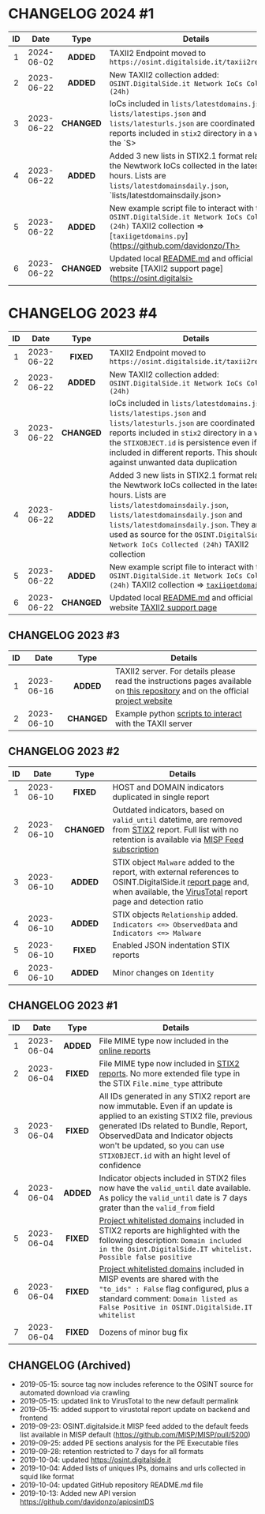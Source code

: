 # CHANGELOG 2024 #1
| ID | Date         | Type      | Details |
|:-:| --------- | :-------: | ------- |
| 1 | 2024-06-02 | **ADDED** | TAXII2 Endpoint moved to `https://osint.digitalside.it/taxii2reports/` |
| 2 | 2023-06-22 | **ADDED** | New TAXII2 collection added: `OSINT.DigitalSide.it Network IoCs Collected (24h)` |
| 3 | 2023-06-22 | **CHANGED** | IoCs included in `lists/latestdomains.json`, `lists/latestips.json` and `lists/latesturls.json` are coordinated with reports included in `stix2` directory in a way the `S>
| 4 | 2023-06-22 | **ADDED** | Added 3 new lists in STIX2.1 format related to the Newtwork IoCs collected in the latest 24 hours. Lists are `lists/latestdomainsdaily.json`, `lists/latestdomainsdaily.json>
| 5 | 2023-06-22 | **ADDED** | New example script file to interact with the `OSINT.DigitalSide.it Network IoCs Collected (24h)` TAXII2 collection => [`taxiigetdomains.py`](https://github.com/davidonzo/Th>
| 6 | 2023-06-22 | **CHANGED** | Updated local [README.md](https://github.com/davidonzo/Threat-Intel/blob/master/tools/TAXII2/README.md) and official website [TAXII2 support page](https://osint.digitalsi>



# CHANGELOG 2023 #4
| ID | Date	    | Type      | Details |
|:-:| --------- | :-------: | ------- |
| 1 | 2023-06-22 | **FIXED** | TAXII2 Endpoint moved to `https://osint.digitalside.it/taxii2reports/` |
| 2 | 2023-06-22 | **ADDED** | New TAXII2 collection added: `OSINT.DigitalSide.it Network IoCs Collected (24h)` | 
| 3 | 2023-06-22 | **CHANGED** | IoCs included in `lists/latestdomains.json`, `lists/latestips.json` and `lists/latesturls.json` are coordinated with reports included in `stix2` directory in a way the `STIXOBJECT.id` is persistence even if included in different reports. This should help against unwanted data duplication |
| 4 | 2023-06-22 | **ADDED** | Added 3 new lists in STIX2.1 format related to the Newtwork IoCs collected in the latest 24 hours. Lists are `lists/latestdomainsdaily.json`, `lists/latestdomainsdaily.json` and `lists/latestdomainsdaily.json`. They are also used as source for the `OSINT.DigitalSide.it Network IoCs Collected (24h)` TAXII2 collection |
| 5 | 2023-06-22 | **ADDED** | New example script file to interact with the `OSINT.DigitalSide.it Network IoCs Collected (24h)` TAXII2 collection => [`taxiigetdomains.py`](https://github.com/davidonzo/Threat-Intel/blob/master/tools/TAXII2/taxiigetdomains.py) |
| 6 | 2023-06-22 | **CHANGED** | Updated local [README.md](https://github.com/davidonzo/Threat-Intel/blob/master/tools/TAXII2/README.md) and official website [TAXII2 support page](https://osint.digitalside.it/taxiiserver.html) |

## CHANGELOG 2023 #3
| ID | Date         | Type      | Details |
|:-:| --------- | :-------: | ------- |
| 1 | 2023-06-16 | **ADDED** | TAXII2 server. For details please read the instructions pages available on [this repository](https://github.com/davidonzo/Threat-Intel/tree/master/tools/TAXII2/README.md) and on the official [project website](https://osint.digitalside.it/taxiiserver.html) |
| 2 | 2023-06-10 | **CHANGED** | Example python [scripts to interact](https://github.com/davidonzo/Threat-Intel/tree/master/tools/TAXII2/) with the TAXII server |


## CHANGELOG 2023 #2
| ID | Date	    | Type      | Details |
|:-:| --------- | :-------: | ------- |
| 1 | 2023-06-10 | **FIXED** | HOST and DOMAIN indicators duplicated in single report |
| 2 | 2023-06-10 | **CHANGED** | Outdated indicators, based on `valid_until` datetime, are removed from [STIX2](https://osint.digitalside.it/Threat-Intel/stix2/) report. Full list with no retention is available via [MISP Feed subscription](https://osint.digitalside.it/Threat-Intel/digitalside-misp-feed/) | 
| 3 | 2023-06-10 | **ADDED** | STIX object `Malware` added to the report, with external references to OSINT.DigitalSide.it [report page](https://osint.digitalside.it/report/) and, when available, the [VirusTotal](https://www.virustotal.com/) report page and detection ratio |
| 4 | 2023-06-10 | **ADDED** | STIX objects `Relationship` added. `Indicators <=> ObservedData` and `Indicators <=> Malware` |
| 5 | 2023-06-10 | **FIXED** | Enabled JSON indentation STIX reports |
| 6 | 2023-06-10 | **ADDED** | Minor changes on `Identity` |

## CHANGELOG 2023 #1
| ID | Date	    | Type      | Details |
|:-:| --------- | :-------: | ------- |
| 1 | 2023-06-04| **ADDED** | File MIME type now included in the [online reports](https://osint.digitalside.it/report/) |
| 2 | 2023-06-04| **FIXED** | File MIME type now included in [STIX2 reports](https://osint.digitalside.it/Threat-Intel/stix2/). No more extended file type in the STIX `File.mime_type` attribute |
| 3 | 2023-06-04| **FIXED** | All IDs generated in any STIX2 report are now immutable. Even if an update is applied to an existing STIX2 file, previous generated IDs related to Bundle, Report, ObservedData and Indicator objects won't be updated, so you can use `STIXOBJECT.id` with an hight level of confidence |
| 4 | 2023-06-04| **ADDED** | Indicator objects included in STIX2 files now have the `valid_until` date available. As policy the `valid_until` date is 7 days grater than the `valid_from` field |
| 5 | 2023-06-04| **FIXED** | [Project whitelisted domains](https://github.com/davidonzo/Threat-Intel-Domain-WL) included in STIX2 reports are highlighted with the following description: `Domain included in the Osint.DigitalSide.IT whitelist. Possible false positive` |
| 6 | 2023-06-04| **FIXED** | [Project whitelisted domains](https://github.com/davidonzo/Threat-Intel-Domain-WL) included in MISP events are shared with the `"to_ids" : False` flag configured, plus a standard comment: `Domain listed as False Positive in OSINT.DigitalSide.IT whitelist` |
| 7 | 2023-06-04| **FIXED** | Dozens of minor bug fix |

## CHANGELOG (Archived)
* 2019-05-15: source tag now includes reference to the OSINT source for automated download via crawling
* 2019-05-15: updated link to VirusTotal to the new default permalink
* 2019-05-15: added support to virustotal report update on backend and frontend
* 2019-09-23: OSINT.digitalside.it MISP feed added to the default feeds list available in MISP default (https://github.com/MISP/MISP/pull/5200)
* 2019-09-25: added PE sections analysis for the PE Executable files 
* 2019-09-28: retention restricted to 7 days for all formats
* 2019-10-04: updated https://osint.digitalside.it
* 2019-10-04: Added lists of uniques IPs, domains and urls collected in squid like format
* 2019-10-04: updated GitHub repository README.md file
* 2019-10-13: Added new API version https://github.com/davidonzo/apiosintDS

